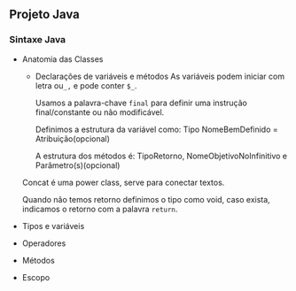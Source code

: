## Projeto Java

### Sintaxe Java

- Anatomia das Classes

  - Declarações de variáveis e métodos
    As variáveis podem iniciar com letra ou`_,` e pode conter `$_`.

    Usamos a palavra-chave `final` para definir uma instrução final/constante ou não modificável.

    Definimos a estrutura da variável como:
    Tipo NomeBemDefinido = Atribuição(opcional)

    A estrutura dos métodos é:
    TipoRetorno, NomeObjetivoNoInfinitivo e Parâmetro(s)(opcional)

  Concat é uma power class, serve para conectar textos.

  Quando não temos retorno definimos o tipo como void, caso exista, indicamos o retorno com a palavra `return`.

- Tipos e variáveis
- Operadores
- Métodos
- Escopo
